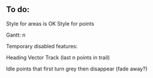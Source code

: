 To do:
-----

Style for areas is OK
Style for points

Gantt: n



Temporary disabled features:

Heading Vector
Track (last n points in trail)

Idle points that first turn grey then disappear (fade away?)